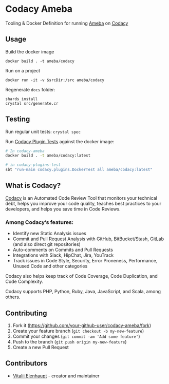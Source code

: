 # Codacy Ameba

Tooling & Docker Definition for running [Ameba](https://github.com/veelenga/ameba) on [Codacy](https://www.codacy.com/)

## Usage

Build the docker image

```
docker build . -t ameba/codacy
```

Run on a project

```
docker run -it -v $srcDir:/src ameba/codacy
```

Regenerate `docs` folder:

```
shards install
crystal src/generate.cr
```

## Testing

Run regular unit tests: `crystal spec`

Run [Codacy Plugin Tests](https://github.com/codacy/codacy-plugins-test) against the docker image:

```sh
# In codacy-ameba
docker build . -t ameba/codacy:latest

# in codacy-plugins-test
sbt "run-main codacy.plugins.DockerTest all ameba/codacy:latest"
```

## What is Codacy?

[Codacy](https://www.codacy.com/) is an Automated Code Review Tool that monitors your technical debt, helps you improve your code quality, teaches best practices to your developers, and helps you save time in Code Reviews.

### Among Codacy’s features:

- Identify new Static Analysis issues
- Commit and Pull Request Analysis with GitHub, BitBucket/Stash, GitLab (and also direct git repositories)
- Auto-comments on Commits and Pull Requests
- Integrations with Slack, HipChat, Jira, YouTrack
- Track issues in Code Style, Security, Error Proneness, Performance, Unused Code and other categories

Codacy also helps keep track of Code Coverage, Code Duplication, and Code Complexity.

Codacy supports PHP, Python, Ruby, Java, JavaScript, and Scala, among others.

## Contributing

1. Fork it (<https://github.com/your-github-user/codacy-ameba/fork>)
2. Create your feature branch (`git checkout -b my-new-feature`)
3. Commit your changes (`git commit -am 'Add some feature'`)
4. Push to the branch (`git push origin my-new-feature`)
5. Create a new Pull Request

## Contributors

- [Vitalii Elenhaupt](https://github.com/your-github-user) - creator and maintainer
